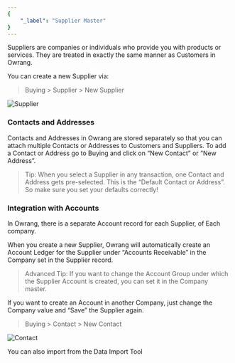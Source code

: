 ```yaml
---
{
	"_label": "Supplier Master"
}
---
```

Suppliers are companies or individuals who provide you with products or services. They are treated in exactly the same manner as Customers in Owrang.


You can create a new Supplier via:

> Buying > Supplier > New Supplier

![Supplier](img/supplier.png)


### Contacts and Addresses

 Contacts and Addresses in Owrang are stored separately so that you can attach multiple Contacts or Addresses to Customers and Suppliers. To add a Contact or Address go to Buying and click on “New Contact” or “New Address”.


> Tip: When you select a Supplier in any transaction, one Contact and Address gets pre-selected. This is the “Default Contact or Address”. So make sure you set your defaults correctly!

### Integration with Accounts

In Owrang, there is a separate Account record for each Supplier, of Each company.

When you create a new Supplier, Owrang will automatically create an Account Ledger for the Supplier under “Accounts Receivable” in the Company set in the Supplier record. 

> Advanced Tip: If you want to change the Account Group under which the Supplier Account is created, you can set it in the Company master.

If you want to create an Account in another Company, just change the Company value and “Save” the Supplier again.


> Buying > Contact > New Contact

![Contact](img/contact.png)




You can also import from the Data Import Tool